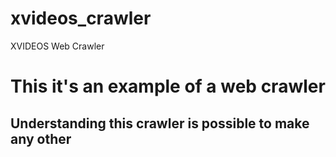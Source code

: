 # xvideos_crawler
XVIDEOS Web Crawler
<h1> This it's an example of a web crawler </h1>
<h2> Understanding this crawler is possible to make any other </h2>
